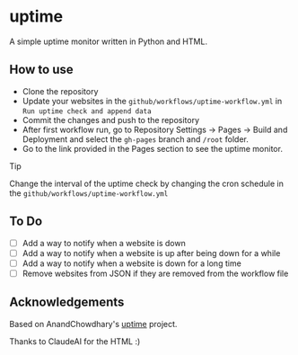 # uptime

A simple uptime monitor written in Python and HTML. 

## How to use
-  Clone the repository
-  Update your websites in the `github/workflows/uptime-workflow.yml` in `Run uptime check and append data`
- Commit the changes and push to the repository
- After first workflow run, go to Repository Settings &rarr; Pages &rarr; Build and Deployment and select the `gh-pages` branch and `/root` folder.
- Go to the link provided in the Pages section to see the uptime monitor.

> [!TIP]
> Change the interval of the uptime check by changing the cron schedule in the `github/workflows/uptime-workflow.yml`
  

## To Do
- [ ] Add a way to notify when a website is down
- [ ] Add a way to notify when a website is up after being down for a while
- [ ] Add a way to notify when a website is down for a long time
- [ ] Remove websites from JSON if they are removed from the workflow file

## Acknowledgements
Based on AnandChowdhary's [uptime](https://github.com/upptime/upptime) project.


Thanks to ClaudeAI for the HTML :)
